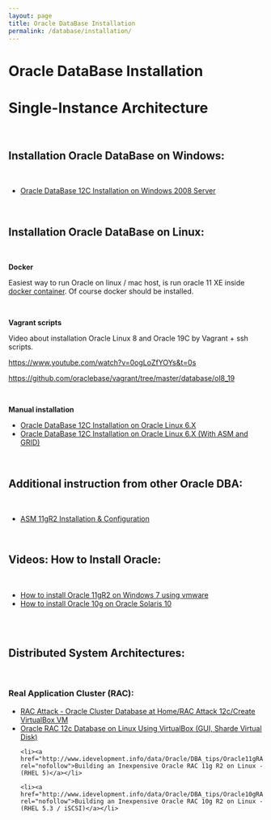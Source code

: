 ```yaml
---
layout: page
title: Oracle DataBase Installation
permalink: /database/installation/
---
```


# Oracle DataBase Installation

# Single-Instance Architecture

<br/>

## Installation Oracle DataBase on Windows:

<br/>

<ul>
	<li><a href="/database/installation/single-instance/simple/windows/2008/oracle/12.1/">Oracle DataBase 12C Installation on Windows 2008 Server</a></li>
</ul>

<br/>

## Installation Oracle DataBase on Linux:

<br/>

**Docker**

Easiest way to run Oracle on linux / mac host, is run oracle 11 XE inside <a href="/docker/xe/">docker container</a>. Of course docker should be installed.

<br/>

**Vagrant scripts**

Video about installation Oracle Linux 8 and Oracle 19C by Vagrant + ssh scripts. 

https://www.youtube.com/watch?v=0ogLoZfYOYs&t=0s

https://github.com/oraclebase/vagrant/tree/master/database/ol8_19


<br/>

**Manual installation**

<ul>
    <!-- <li><a href="/database/installation/single-instance/simple/linux/7.4/oracle/12.2/">Oracle DataBase 12C Installation on Oracle Linux 6.X</a></li> -->
	<li><a href="/database/installation/single-instance/simple/linux/6.7/oracle/12.1/">Oracle DataBase 12C Installation on Oracle Linux 6.X</a></li>
	<li><a href="/database/installation/single/asm/linux/6.7/oracle/12.1/">Oracle DataBase 12C Installation on Oracle Linux 6.X (With ASM and GRID)</a></li>

</ul>

<br/>

## Additional instruction from other Oracle DBA:

<br/>

<ul>
	<li><a href="http://www.scribd.com/fullscreen/76670992?access_key=key-1i65ejvnkmk2b4810nao">ASM 11gR2 Installation & Configuration</a></li>
</ul>

<br/>

## Videos: How to Install Oracle:

<br/>

<ul>
	<li><a href="http://vimeo.com/15590578">How to install Oracle 11gR2 on Windows 7 using vmware</a></li>
	<li><a href="http://vimeo.com/17254090">How to install Oracle 10g on Oracle Solaris 10</a></li>

</ul>

<br/><br/>

## Distributed System Architectures:

<br/>

### Real Application Cluster (RAC):

<ul>
	<li><a href="https://en.wikibooks.org/wiki/RAC_Attack_-_Oracle_Cluster_Database_at_Home/RAC_Attack_12c/Create_VirtualBox_VM" rel="nofollow">RAC Attack - Oracle Cluster Database at Home/RAC Attack 12c/Create VirtualBox VM</a></li>

  <li><a href="http://www.lab128.com/rac12_installation_using_vb/article_text.html" rel="nofollow">Oracle RAC 12c Database on Linux Using VirtualBox (GUI, Sharde Virtual Disk)</a></li>

	<li><a href="http://www.idevelopment.info/data/Oracle/DBA_tips/Oracle11gRAC/CLUSTER_12.shtml" rel="nofollow">Building an Inexpensive Oracle RAC 11g R2 on Linux - (RHEL 5)</a></li>

	<li><a href="http://www.idevelopment.info/data/Oracle/DBA_tips/Oracle10gRAC/CLUSTER_12.shtml" rel="nofollow">Building an Inexpensive Oracle RAC 10g R2 on Linux - (RHEL 5.3 / iSCSI)</a></li>

</ul>
